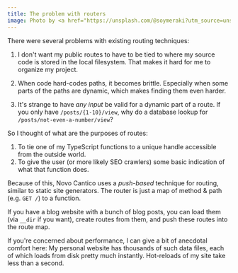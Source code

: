 ```yaml
---
title: The problem with routers
image: Photo by <a href="https://unsplash.com/@soymeraki?utm_source=unsplash&utm_medium=referral&utm_content=creditCopyText">Javier Allegue Barros</a> on <a href="https://unsplash.com/s/photos/route?utm_source=unsplash&utm_medium=referral&utm_content=creditCopyText">Unsplash</a>
---
```


There were several problems with existing routing techniques:

1. I don't want my public routes to have to be tied to where my source code is stored in the local filesystem. That makes it hard for me to organize my project.

2. When code hard-codes paths, it becomes brittle. Especially when some parts of the paths are dynamic, which makes finding them even harder.

3. It's strange to have *any input* be valid for a dynamic part of a route. If you only have `/posts/{1-10}/view`, why do a database lookup for `/posts/not-even-a-number/view`?

So I thought of what are the purposes of routes:

1. To tie one of my TypeScript functions to a unique handle accessible from the outside world.
2. To give the user (or more likely SEO crawlers) some basic indication of what that function does.

Because of this, Novo Cantico uses a *push-based* technique for routing, similar to static site generators. The router is just a map of method & path (e.g. `GET /`) to a function.

If you have a blog website with a bunch of blog posts, you can load them (via `__dir` if you want), create routes from them, and push these routes into the route map.

If you're concerned about performance, I can give a bit of anecdotal comfort here: My personal website has thousands of such data files, each of which loads from disk pretty much instantly. Hot-reloads of my site take less than a second.
